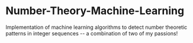 Number-Theory-Machine-Learning
==============================

Implementation of machine learning algorithms to detect number theoretic patterns in integer sequences -- a combination of two of my passions!
